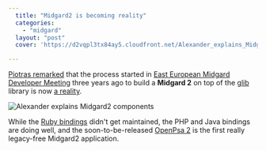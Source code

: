 ```yaml
---
  title: "Midgard2 is becoming reality"
  categories: 
    - "midgard"
  layout: "post"
  cover: 'https://d2vqpl3tx84ay5.cloudfront.net/Alexander_explains_Midgard2.jpg'

---
```

[Piotras remarked][1] that the process started in [East European Midgard Developer Meeting][2] three years ago to build a __Midgard 2__ on top of the [glib][3] library is now [a reality][4].

![Alexander explains Midgard2 components](https://d2vqpl3tx84ay5.cloudfront.net/Alexander_explains_Midgard2.jpg)

While the [Ruby bindings][5] didn't get maintained, the PHP and Java bindings are doing well, and the soon-to-be-released [OpenPsa 2][6] is the first really legacy-free Midgard2 application.

[1]: http://www.nemein.com/people/piotras/midgard2-started-here.html
[2]: http://www.midgard-project.org/community/events/3716b7a2a63e8535f1909b3359f18e69.html
[3]: http://www.gtk.org/tutorial/c2044.html
[4]: http://www.midgard-project.org/documentation/midgard-core/
[5]: http://www.midgard-project.org/discussion/developer-forum/8d5665a6-5225-40c0-92c8-6d6f3330ffbd-nemein-com/
[6]: http://www.openpsa.org/version2/
